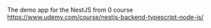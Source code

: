 The demo app for the NestJS from 0 course 
https://www.udemy.com/course/nestjs-backend-typescript-node-js/

